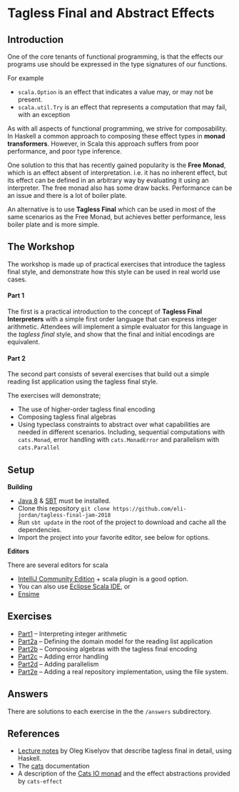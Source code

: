# Tagless Final and Abstract Effects

## Introduction

One of the core tenants of functional programming, is that the effects our programs use should be expressed in the type signatures of our functions. 

For example 

- `scala.Option` is an effect that indicates a value may, or may not be present.
- `scala.util.Try` is an effect that represents a computation that may fail, with an exception

As with all aspects of functional programming, we strive for composability. In Haskell a common approach to composing these effect types in **monad transformers**. However, in Scala this approach suffers from poor performance, and poor type inference.

One solution to this that has recently gained popularity is the **Free Monad**, which is an effect absent of interpretation. i.e. it has no inherent effect, but its effect can be defined in an arbitrary way by evaluating it using an interpreter. The free monad also has some draw backs. Performance can be an issue and there is a lot of boiler plate.

An alternative is to use **Tagless Final** which can be used in most of the same scenarios as the Free Monad, but achieves better performance, less boiler plate and is more simple.

## The Workshop

The workshop is made up of practical exercises that introduce the tagless final style, and demonstrate how this style can be used in real world use cases.

#### Part 1

The first is a practical introduction to the concept of **Tagless Final Interpreters** with a simple first order language that 
can express integer arithmetic. Attendees will implement a simple evaluator for this language in the *tagless final* style, 
and show that the final and initial encodings are equivalent.

#### Part 2

The second part consists of several exercises that build out a simple reading list application using the tagless final style.

The exercises will demonstrate;

- The use of higher-order tagless final encoding
- Composing tagless final algebras
- Using typeclass constraints to abstract over what capabilities are needed in different scenarios. Including, sequential computations with `cats.Monad`, 
  error handling with `cats.MonadError` and parallelism with `cats.Parallel`

## Setup

**Building**

- [Java 8](https://java.com/en/download/) & [SBT](http://www.scala-sbt.org/1.0/docs/Setup.html) must be installed. 
- Clone this repository `git clone https://github.com/eli-jordan/tagless-final-jam-2018`
- Run `sbt update` in the root of the project to download and cache all the dependencies.
- Import the project into your favorite editor, see below for options.

**Editors**

There are several editors for scala

- [IntelliJ Community Edition](https://www.jetbrains.com/idea/download/) + scala plugin is a good option. 
- You can also use [Eclipse Scala IDE](http://scala-ide.org/), or
- [Ensime](https://github.com/ensime) 

## Exercises

- [Part1](./part1-arithmetic/Readme.md) &ndash; Interpreting integer arithmetic
- [Part2a](./part2a-domain-model/Readme.md) &ndash; Defining the domain model for the reading list application
- [Part2b](./part2b-composing-algebras/Readme.md) &ndash; Composing algebras with the tagless final encoding
- [Part2c](./part2c-error-handling) &ndash; Adding error handling
- [Part2d](./part2d-parallelism) &ndash; Adding parallelism
- [Part2e](./part2e-real-repository) &ndash; Adding a real repository implementation, using the file system.

## Answers

There are solutions to each exercise in the the `/answers` subdirectory. 

## References

- [Lecture notes](http://okmij.org/ftp/tagless-final/course/lecture.pdf) by Oleg Kiselyov that describe tagless final in detail, 
  using Haskell.
- The [cats](https://typelevel.org/cats/) documentation
- A description of the [Cats IO monad](https://typelevel.org/blog/2017/05/02/io-monad-for-cats.html) and the effect abstractions provided by `cats-effect`

